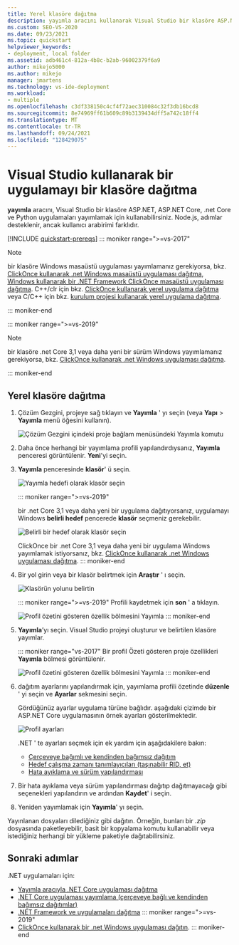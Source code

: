 ```yaml
---
title: Yerel klasöre dağıtma
description: yayımla aracını kullanarak Visual Studio bir klasöre ASP.NET, ASP.NET Core, .net Core ve Python uygulamaları nasıl yayımlayacağınızı öğrenin.
ms.custom: SEO-VS-2020
ms.date: 09/23/2021
ms.topic: quickstart
helpviewer_keywords:
- deployment, local folder
ms.assetid: adb461c4-812a-4b8c-b2ab-96002379f6a9
author: mikejo5000
ms.author: mikejo
manager: jmartens
ms.technology: vs-ide-deployment
ms.workload:
- multiple
ms.openlocfilehash: c3df338150c4cf4f72aec310084c32f3db16bcd8
ms.sourcegitcommit: 8e74969ff61b609c89b3139434dff5a742c18ff4
ms.translationtype: MT
ms.contentlocale: tr-TR
ms.lasthandoff: 09/24/2021
ms.locfileid: "128429075"
---
```

# <a name="deploy-an-app-to-a-folder-using-visual-studio"></a>Visual Studio kullanarak bir uygulamayı bir klasöre dağıtma

**yayımla** aracını, Visual Studio bir klasöre ASP.NET, ASP.NET Core, .net Core ve Python uygulamaları yayımlamak için kullanabilirsiniz. Node.js, adımlar desteklenir, ancak kullanıcı arabirimi farklıdır.

[!INCLUDE [quickstart-prereqs](includes/quickstart-prereqs.md)]
::: moniker range=">=vs-2017"
> [!NOTE]
> bir klasöre Windows masaüstü uygulaması yayımlamanız gerekiyorsa, bkz. [ClickOnce kullanarak .net Windows masaüstü uygulaması dağıtma](quickstart-deploy-using-clickonce-folder.md), [Windows kullanarak bir .NET Framework ClickOnce masaüstü uygulaması dağıtma](how-to-publish-a-clickonce-application-using-the-publish-wizard.md). C++/clr için bkz. [ClickOnce kullanarak yerel uygulama dağıtma](/cpp/windows/clickonce-deployment-for-visual-cpp-applications) veya C/C++ için bkz. [kurulum projesi kullanarak yerel uygulama dağıtma](/cpp/windows/walkthrough-deploying-a-visual-cpp-application-by-using-a-setup-project).

::: moniker-end

::: moniker range=">=vs-2019"
> [!NOTE]
> bir klasöre .net Core 3,1 veya daha yeni bir sürüm Windows yayımlamanız gerekiyorsa, bkz. [ClickOnce kullanarak .net Windows uygulaması dağıtma](quickstart-deploy-using-clickonce-folder.md).

::: moniker-end

## <a name="deploy-to-a-local-folder"></a>Yerel klasöre dağıtma

1. Çözüm Gezgini, projeye sağ tıklayın ve **Yayımla** ' yı seçin (veya **Yapı**  >  **Yayımla** menü öğesini kullanın).

    ![Çözüm Gezgini içindeki proje bağlam menüsündeki Yayımla komutu](../deployment/media/quickstart-publish.png "Yayımla ' yı seçin")

1. Daha önce herhangi bir yayımlama profili yapılandırdıysanız, **Yayımla** penceresi görüntülenir. **Yeni**'yi seçin.

1. **Yayımla** penceresinde **klasör**' ü seçin.

   ![Yayımla hedefi olarak klasör seçin](../deployment/media/quickstart-publish-folder-new.png "Klasör Seç")

   ::: moniker range=">=vs-2019"

   bir .net Core 3,1 veya daha yeni bir uygulama dağıtıyorsanız, uygulamayı Windows **belirli hedef** pencerede **klasör** seçmeniz gerekebilir.

   ![Belirli bir hedef olarak klasör seçin](../deployment/media/quickstart-publish-folder-targets.png "Belirli hedef seçin")

   ClickOnce bir .net Core 3,1 veya daha yeni bir uygulama Windows yayımlamak istiyorsanız, bkz. [ClickOnce kullanarak .net Windows uygulaması dağıtma](quickstart-deploy-using-clickonce-folder.md).
   ::: moniker-end

1. Bir yol girin veya bir klasör belirtmek için **Araştır** ' ı seçin.

   ![Klasörün yolunu belirtin](../deployment/media/quickstart-publish-folder-path.png "Klasör Seç")

   ::: moniker range=">=vs-2019"
   Profili kaydetmek için **son** ' a tıklayın.

   ![Profil özetini gösteren özellik bölmesini Yayımla](../deployment/media/quickstart-publish-folder-summary.png)
   ::: moniker-end

1. **Yayımla**’yı seçin. Visual Studio projeyi oluşturur ve belirtilen klasöre yayımlar.

   ::: moniker range="vs-2017"
   Bir profil Özeti gösteren proje özellikleri **Yayımla** bölmesi görüntülenir.

   ![Profil özetini gösteren özellik bölmesini Yayımla](../deployment/media/quickstart-publish-folder-summary.png)
   ::: moniker-end

1. dağıtım ayarlarını yapılandırmak için, yayımlama profili özetinde **düzenle** ' yi seçin ve **Ayarlar** sekmesini seçin.

   Gördüğünüz ayarlar uygulama türüne bağlıdır. aşağıdaki çizimde bir ASP.NET Core uygulamasının örnek ayarları gösterilmektedir.

    ![Profil ayarları](../deployment/media/quickstart-profile-settings.png "Profil ayarları")

    .NET ' te ayarları seçmek için ek yardım için aşağıdakilere bakın:

    - [Çerçeveye bağımlı ve kendinden bağımsız dağıtım](/dotnet/core/deploying/)
    - [Hedef çalışma zamanı tanımlayıcıları (taşınabilir RID, et)](/dotnet/core/rid-catalog)
    - [Hata ayıklama ve sürüm yapılandırması](../ide/understanding-build-configurations.md)

1. Bir hata ayıklama veya sürüm yapılandırması dağıtıp dağıtmayacağı gibi seçenekleri yapılandırın ve ardından **Kaydet**' i seçin.

1. Yeniden yayımlamak için **Yayımla**' yı seçin.

Yayınlanan dosyaları dilediğiniz gibi dağıtın. Örneğin, bunları bir *.zip* dosyasında paketleyebilir, basit bir kopyalama komutu kullanabilir veya istediğiniz herhangi bir yükleme paketiyle dağıtabilirsiniz.

## <a name="next-steps"></a>Sonraki adımlar

.NET uygulamaları için:

- [Yayımla aracıyla .NET Core uygulaması dağıtma](/dotnet/core/deploying/deploy-with-vs)
- [.NET Core uygulaması yayımlama (çerçeveye bağlı ve kendinden bağımsız dağıtımlar)](/dotnet/core/deploying/)
- [.NET Framework ve uygulamaları dağıtma](/dotnet/framework/deployment/)
::: moniker range=">=vs-2019"
- [ClickOnce kullanarak bir .net Windows uygulaması dağıtın](quickstart-deploy-using-clickonce-folder.md).
 ::: moniker-end
